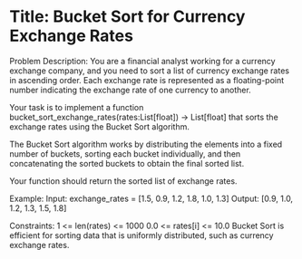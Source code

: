 # Title: Bucket Sort for Currency Exchange Rates

Problem Description:
You are a financial analyst working for a currency exchange company, and you need to sort a list of currency exchange rates in ascending order.
Each exchange rate is represented as a floating-point number indicating the exchange rate of one currency to another.

Your task is to implement a function bucket_sort_exchange_rates(rates:List[float]) -> List[float] that sorts the exchange rates using the Bucket Sort algorithm.

The Bucket Sort algorithm works by distributing the elements into a fixed number of buckets, sorting each bucket individually, and then concatenating the sorted buckets to obtain the final sorted list.

Your function should return the sorted list of exchange rates.

Example:
Input: exchange_rates = [1.5, 0.9, 1.2, 1.8, 1.0, 1.3]
Output: [0.9, 1.0, 1.2, 1.3, 1.5, 1.8]

Constraints:
1 <= len(rates) <= 1000 0.0 <= rates[i] <= 10.0
Bucket Sort is efficient for sorting data that is uniformly distributed, such as currency exchange rates.